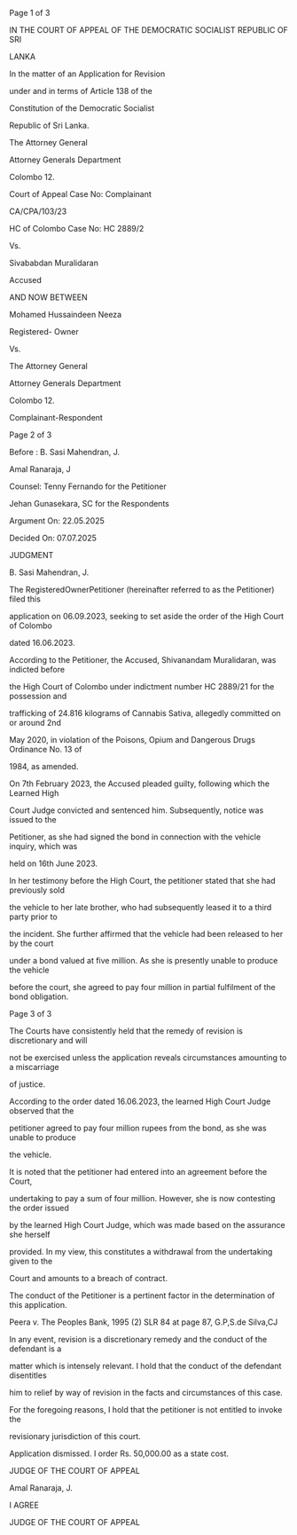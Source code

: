 Page 1 of 3

IN THE COURT OF APPEAL OF THE DEMOCRATIC SOCIALIST REPUBLIC OF SRI

LANKA

In the matter of an Application for Revision

under and in terms of Article 138 of the

Constitution of the Democratic Socialist

Republic of Sri Lanka.

The Attorney General

Attorney Generals Department

Colombo 12.

Court of Appeal Case No: Complainant

CA/CPA/103/23

HC of Colombo Case No: HC 2889/2

Vs.

Sivababdan Muralidaran

Accused

AND NOW BETWEEN

Mohamed Hussaindeen Neeza

Registered- Owner

Vs.

The Attorney General

Attorney Generals Department

Colombo 12.

Complainant-Respondent

Page 2 of 3

Before : B. Sasi Mahendran, J.

Amal Ranaraja, J

Counsel: Tenny Fernando for the Petitioner

Jehan Gunasekara, SC for the Respondents

Argument On: 22.05.2025

Decided On: 07.07.2025

JUDGMENT

B. Sasi Mahendran, J.

The RegisteredOwnerPetitioner (hereinafter referred to as the Petitioner) filed this

application on 06.09.2023, seeking to set aside the order of the High Court of Colombo

dated 16.06.2023.

According to the Petitioner, the Accused, Shivanandam Muralidaran, was indicted before

the High Court of Colombo under indictment number HC 2889/21 for the possession and

trafficking of 24.816 kilograms of Cannabis Sativa, allegedly committed on or around 2nd

May 2020, in violation of the Poisons, Opium and Dangerous Drugs Ordinance No. 13 of

1984, as amended.

On 7th February 2023, the Accused pleaded guilty, following which the Learned High

Court Judge convicted and sentenced him. Subsequently, notice was issued to the

Petitioner, as she had signed the bond in connection with the vehicle inquiry, which was

held on 16th June 2023.

In her testimony before the High Court, the petitioner stated that she had previously sold

the vehicle to her late brother, who had subsequently leased it to a third party prior to

the incident. She further affirmed that the vehicle had been released to her by the court

under a bond valued at five million. As she is presently unable to produce the vehicle

before the court, she agreed to pay four million in partial fulfilment of the bond obligation.

Page 3 of 3

The Courts have consistently held that the remedy of revision is discretionary and will

not be exercised unless the application reveals circumstances amounting to a miscarriage

of justice.

According to the order dated 16.06.2023, the learned High Court Judge observed that the

petitioner agreed to pay four million rupees from the bond, as she was unable to produce

the vehicle.

It is noted that the petitioner had entered into an agreement before the Court,

undertaking to pay a sum of four million. However, she is now contesting the order issued

by the learned High Court Judge, which was made based on the assurance she herself

provided. In my view, this constitutes a withdrawal from the undertaking given to the

Court and amounts to a breach of contract.

The conduct of the Petitioner is a pertinent factor in the determination of this application.

Peera v. The Peoples Bank, 1995 (2) SLR 84 at page 87, G.P,S.de Silva,CJ

In any event, revision is a discretionary remedy and the conduct of the defendant is a

matter which is intensely relevant. I hold that the conduct of the defendant disentitles

him to relief by way of revision in the facts and circumstances of this case.

For the foregoing reasons, I hold that the petitioner is not entitled to invoke the

revisionary jurisdiction of this court.

Application dismissed. I order Rs. 50,000.00 as a state cost.

JUDGE OF THE COURT OF APPEAL

Amal Ranaraja, J.

I AGREE

JUDGE OF THE COURT OF APPEAL